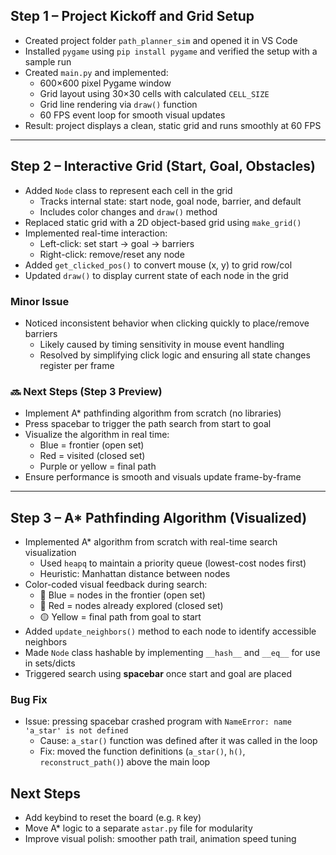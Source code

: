 ## Step 1 – Project Kickoff and Grid Setup

- Created project folder `path_planner_sim` and opened it in VS Code
- Installed `pygame` using `pip install pygame` and verified the setup with a sample run
- Created `main.py` and implemented:
  - 600×600 pixel Pygame window
  - Grid layout using 30×30 cells with calculated `CELL_SIZE`
  - Grid line rendering via `draw()` function
  - 60 FPS event loop for smooth visual updates
- Result: project displays a clean, static grid and runs smoothly at 60 FPS

---

## Step 2 – Interactive Grid (Start, Goal, Obstacles)

- Added `Node` class to represent each cell in the grid
  - Tracks internal state: start node, goal node, barrier, and default
  - Includes color changes and `draw()` method
- Replaced static grid with a 2D object-based grid using `make_grid()`
- Implemented real-time interaction:
  - Left-click: set start → goal → barriers
  - Right-click: remove/reset any node
- Added `get_clicked_pos()` to convert mouse (x, y) to grid row/col
- Updated `draw()` to display current state of each node in the grid

### Minor Issue
- Noticed inconsistent behavior when clicking quickly to place/remove barriers
  - Likely caused by timing sensitivity in mouse event handling
  - Resolved by simplifying click logic and ensuring all state changes register per frame


### 🔜 Next Steps (Step 3 Preview)

- Implement A* pathfinding algorithm from scratch (no libraries)
- Press spacebar to trigger the path search from start to goal
- Visualize the algorithm in real time:
  - Blue = frontier (open set)
  - Red = visited (closed set)
  - Purple or yellow = final path
- Ensure performance is smooth and visuals update frame-by-frame

---

## Step 3 – A* Pathfinding Algorithm (Visualized)

- Implemented A* algorithm from scratch with real-time search visualization
  - Used `heapq` to maintain a priority queue (lowest-cost nodes first)
  - Heuristic: Manhattan distance between nodes
- Color-coded visual feedback during search:
  - 🔵 Blue = nodes in the frontier (open set)
  - 🔴 Red = nodes already explored (closed set)
  - 🟡 Yellow = final path from goal to start
- Added `update_neighbors()` method to each node to identify accessible neighbors
- Made `Node` class hashable by implementing `__hash__` and `__eq__` for use in sets/dicts
- Triggered search using **spacebar** once start and goal are placed

### Bug Fix
- Issue: pressing spacebar crashed program with `NameError: name 'a_star' is not defined`
  - Cause: `a_star()` function was defined after it was called in the loop
  - Fix: moved the function definitions (`a_star()`, `h()`, `reconstruct_path()`) above the main loop


## Next Steps

- Add keybind to reset the board (e.g. `R` key)
- Move A* logic to a separate `astar.py` file for modularity
- Improve visual polish: smoother path trail, animation speed tuning








